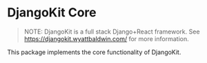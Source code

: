 # DjangoKit Core

> NOTE: DjangoKit is a full stack Django+React framework. See
> https://djangokit.wyattbaldwin.com/ for more information.

This package implements the core functionality of DjangoKit.
